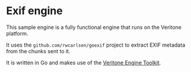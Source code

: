 # Exif engine

This sample engine is a fully functional engine that runs on the Veritone platform.

It uses the `github.com/rwcarlsen/goexif` project to extract EXIF metadata from the chunks sent to it.

It is written in Go and makes use of the [Veritone Engine Toolkit](https://machinebox.io/experiments/engine-toolkit).
